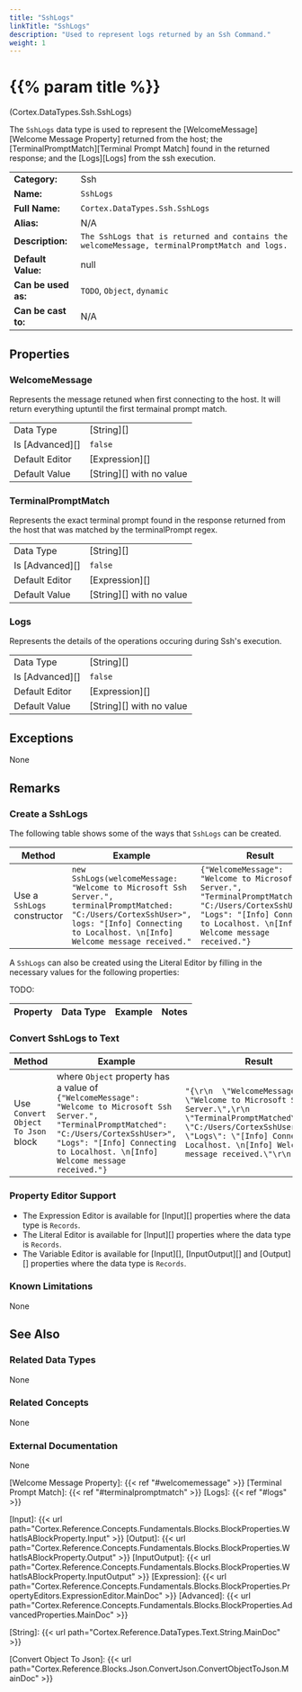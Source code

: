 ```yaml
---
title: "SshLogs"
linkTitle: "SshLogs"
description: "Used to represent logs returned by an Ssh Command."
weight: 1
---
```


# {{% param title %}}

<p class="namespace">(Cortex.DataTypes.Ssh.SshLogs)</p>

The `SshLogs` data type is used to represent the [WelcomeMessage][Welcome Message Property] returned from the host; the [TerminalPromptMatch][Terminal Prompt Match] found in the returned response; and the [Logs][Logs] from the ssh execution.

| | |
|-|-|
| **Category:**          | Ssh |
| **Name:**              | `SshLogs`                                      |
| **Full Name:**         | `Cortex.DataTypes.Ssh.SshLogs`         |
| **Alias:**             | N/A                                                    |
| **Description:**       | `The SshLogs that is returned and contains the welcomeMessage, terminalPromptMatch and logs.` |
| **Default Value:**     | null                                                   |
| **Can be used as:**    | `TODO`, `Object`, `dynamic`                 |
| **Can be cast to:**    | N/A                                                    |

## Properties

### WelcomeMessage

Represents the message retuned when first connecting to the host. It will return everything uptuntil the first termainal prompt match.

| | |
|--------------------|---------------------------|
| Data Type | [String][] |
| Is [Advanced][] | `false` |
| Default Editor | [Expression][] |
| Default Value | [String][] with no value |

### TerminalPromptMatch

Represents the exact terminal prompt found in the response returned from the host that was matched by the terminalPrompt regex.

| | |
|--------------------|---------------------------|
| Data Type | [String][] |
| Is [Advanced][] | `false` |
| Default Editor | [Expression][] |
| Default Value | [String][] with no value |

### Logs

Represents the details of the operations occuring during Ssh's execution.

| | |
|--------------------|---------------------------|
| Data Type | [String][] |
| Is [Advanced][] | `false` |
| Default Editor | [Expression][] |
| Default Value | [String][] with no value |

## Exceptions

None

## Remarks

### Create a SshLogs

The following table shows some of the ways that `SshLogs` can be created.

| Method | Example | Result | Editor&nbsp;Support | Notes |
|-|-|-|-|-|
| Use a `SshLogs` constructor | `new SshLogs(welcomeMessage: "Welcome to Microsoft Ssh Server.", terminalPromptMatched: "C:/Users/CortexSshUser>", logs: "[Info] Connecting to Localhost. \n[Info] Welcome message received."` | `{"WelcomeMessage": "Welcome to Microsoft Ssh Server.", "TerminalPromptMatched": "C:/Users/CortexSshUser>", "Logs": "[Info] Connecting to Localhost. \n[Info] Welcome message received."}` | Expression |  |

A `SshLogs` can also be created using the Literal Editor by filling in the necessary values for the following properties:

TODO:

| Property | Data Type | Example | Notes |
|-|-|-|-|

### Convert SshLogs to Text

| Method | Example | Result | Editor&nbsp;Support | Notes |
|-|-|-|-|-|
| Use `Convert Object To Json` block | where `Object` property has a value of `{"WelcomeMessage": "Welcome to Microsoft Ssh Server.", "TerminalPromptMatched": "C:/Users/CortexSshUser>", "Logs": "[Info] Connecting to Localhost. \n[Info] Welcome message received."}` | `"{\r\n  \"WelcomeMessage\": \"Welcome to Microsoft Ssh Server.\",\r\n    \"TerminalPromptMatched\": \"C:/Users/CortexSshUser>\",\r\n    \"Logs\": \"[Info] Connecting to Localhost. \n[Info] Welcome message received.\"\r\n  }"` | N/A  | See [Convert Object To Json][] |

### Property Editor Support

- The Expression Editor is available for [Input][] properties where the data type is `Records`.
- The Literal Editor is available for [Input][] properties where the data type is `Records`.
- The Variable Editor is available for [Input][], [InputOutput][] and [Output][] properties where the data type is `Records`.

### Known Limitations

None

## See Also

### Related Data Types

None

### Related Concepts

None

### External Documentation

None

[Welcome Message Property]: {{< ref "#welcomemessage" >}}
[Terminal Prompt Match]: {{< ref "#terminalpromptmatch" >}}
[Logs]: {{< ref "#logs" >}}

[Input]: {{< url path="Cortex.Reference.Concepts.Fundamentals.Blocks.BlockProperties.WhatIsABlockProperty.Input" >}}
[Output]: {{< url path="Cortex.Reference.Concepts.Fundamentals.Blocks.BlockProperties.WhatIsABlockProperty.Output" >}}
[InputOutput]: {{< url path="Cortex.Reference.Concepts.Fundamentals.Blocks.BlockProperties.WhatIsABlockProperty.InputOutput" >}}
[Expression]: {{< url path="Cortex.Reference.Concepts.Fundamentals.Blocks.BlockProperties.PropertyEditors.ExpressionEditor.MainDoc" >}}
[Advanced]: {{< url path="Cortex.Reference.Concepts.Fundamentals.Blocks.BlockProperties.AdvancedProperties.MainDoc" >}}

[String]: {{< url path="Cortex.Reference.DataTypes.Text.String.MainDoc" >}}

[Convert Object To Json]: {{< url path="Cortex.Reference.Blocks.Json.ConvertJson.ConvertObjectToJson.MainDoc" >}}
